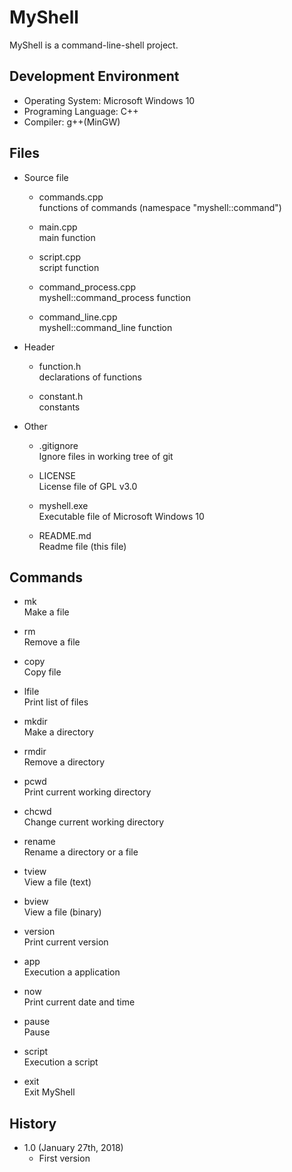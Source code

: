 MyShell
=======
MyShell is a command-line-shell project.

Development Environment
-----------------------
* Operating System: Microsoft Windows 10
* Programing Language: C++
* Compiler: g++(MinGW)

Files
-----
* Source file
	* commands.cpp  
	functions of commands (namespace "myshell::command")

	* main.cpp  
	main function

	* script.cpp  
	script function

	* command\_process.cpp  
	myshell::command\_process function

	* command\_line.cpp  
	myshell::command\_line function

* Header
	* function.h  
	declarations of functions

	* constant.h  
	constants

* Other
	* .gitignore  
	Ignore files in working tree of git

	* LICENSE  
	License file of GPL v3.0

	* myshell.exe  
	Executable file of Microsoft Windows 10

	* README.md  
	Readme file (this file)

Commands
--------
* mk  
Make a file

* rm  
Remove a file

* copy  
Copy file

* lfile  
Print list of files

* mkdir  
Make a directory

* rmdir  
Remove a directory

* pcwd  
Print current working directory

* chcwd  
Change current working directory

* rename  
Rename a directory or a file

* tview  
View a file (text)

* bview  
View a file (binary)

* version  
Print current version

* app  
Execution a application

* now  
Print current date and time

* pause  
Pause

* script  
Execution a script

* exit  
Exit MyShell

History
-------
* 1.0 (January 27th, 2018)
	* First version
